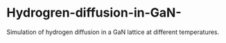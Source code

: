 # Hydrogren-diffusion-in-GaN-
Simulation of hydrogen diffusion in a GaN lattice at different temperatures.
